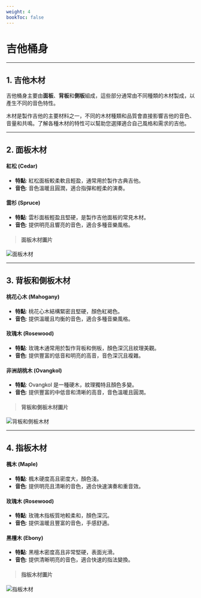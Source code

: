 ```yaml
---
weight: 4
bookToc: false
---
```


# 吉他桶身

---

## 1. 吉他木材

吉他桶身主要由**面板**、**背板**和**側板**組成，這些部分通常由不同種類的木材製成，以產生不同的音色特性。

木材是製作吉他的主要材料之一，不同的木材種類和品質會直接影響吉他的音色、音量和共鳴。了解各種木材的特性可以幫助您選擇適合自己風格和需求的吉他。

---

## 2. 面板木材

#### 紅松 (Cedar)

- **特點**: 紅松面板較柔軟且輕盈，通常用於製作古典吉他。
- **音色**: 音色溫暖且圓潤，適合指彈和輕柔的演奏。

#### 雲杉 (Spruce)

- **特點**: 雲杉面板輕盈且堅硬，是製作吉他面板的常見木材。
- **音色**: 提供明亮且響亮的音色，適合多種音樂風格。

> #### 面板木材圖片

![面板木材](/認識吉他/吉他木材/guitar-3.jpg)

---

## 3. 背板和側板木材

#### 桃花心木 (Mahogany)

- **特點**: 桃花心木結構緊密且堅硬，顏色紅褐色。
- **音色**: 提供溫暖且均衡的音色，適合多種音樂風格。

#### 玫瑰木 (Rosewood)

- **特點**: 玫瑰木通常用於製作背板和側板，顏色深沉且紋理美觀。
- **音色**: 提供豐富的低音和明亮的高音，音色深沉且複雜。

#### 非洲胡桃木 (Ovangkol)

- **特點**: Ovangkol 是一種硬木，紋理獨特且顏色多變。
- **音色**: 提供豐富的中低音和清晰的高音，音色溫暖且圓潤。

> #### 背板和側板木材圖片

![背板和側板木材](/認識吉他/吉他木材/guitar-4.png)

---

## 4. 指板木材

#### 楓木 (Maple)

- **特點**: 楓木硬度高且密度大，顏色淺。
- **音色**: 提供明亮且清晰的音色，適合快速演奏和重音效。

#### 玫瑰木 (Rosewood)

- **特點**: 玫瑰木指板質地較柔和，顏色深沉。
- **音色**: 提供溫暖且豐富的音色，手感舒適。

#### 黑檀木 (Ebony)

- **特點**: 黑檀木密度高且非常堅硬，表面光滑。
- **音色**: 提供清晰明亮的音色，適合快速的指法變換。

> #### 指板木材圖片

![指板木材](/認識吉他/吉他木材/guitar-2.jpg)
